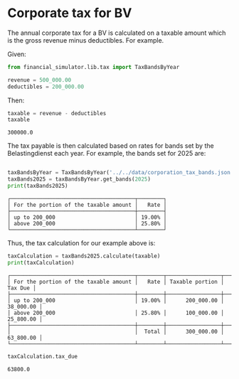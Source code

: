 # Corporate tax for BV

The annual corporate tax for a BV is calculated on a taxable amount which is the gross revenue minus deductibles. For example.

Given:


```python
from financial_simulator.lib.tax import TaxBandsByYear

revenue = 500_000.00
deductibles = 200_000.00
```

Then:


```python
taxable = revenue - deductibles
taxable
```




    300000.0



The tax payable is then calculated based on rates for bands set by the Belastingdienst each year. For example, the bands set for 2025 are:


```python

taxBandsByYear = TaxBandsByYear('../../data/corporation_tax_bands.json')
taxBands2025 = taxBandsByYear.get_bands(2025)
print(taxBands2025)
```

    ┌───────────────────────────────────────┬────────┐
    │ For the portion of the taxable amount │   Rate │
    ├───────────────────────────────────────┼────────┤
    │ up to 200_000                         │ 19.00% │
    │ above 200_000                         │ 25.80% │
    └───────────────────────────────────────┴────────┘


Thus, the tax calculation for our example above is:


```python
taxCalculation = taxBands2025.calculate(taxable)
print(taxCalculation)
```

    ┌───────────────────────────────────────┬────────┬─────────────────┬───────────┐
    │ For the portion of the taxable amount │   Rate │ Taxable portion │   Tax Due │
    ├───────────────────────────────────────┼────────┼─────────────────┼───────────┤
    │ up to 200_000                         │ 19.00% │      200_000.00 │ 38_000.00 │
    │ above 200_000                         │ 25.80% │      100_000.00 │ 25_800.00 │
    ├───────────────────────────────────────┼────────┼─────────────────┼───────────┤
    │                                       │  Total │      300_000.00 │ 63_800.00 │
    └───────────────────────────────────────┴────────┴─────────────────┴───────────┘



```python
taxCalculation.tax_due
```




    63800.0


